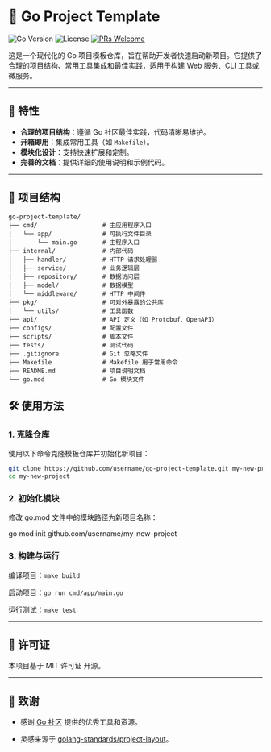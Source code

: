 # 🚀 Go Project Template

![Go Version](https://img.shields.io/badge/Go-1.21+-blue.svg)
![License](https://img.shields.io/badge/License-MIT-green.svg)
[![PRs Welcome](https://img.shields.io/badge/PRs-welcome-brightgreen.svg)](CONTRIBUTING.md)

这是一个现代化的 Go 项目模板仓库，旨在帮助开发者快速启动新项目。它提供了合理的项目结构、常用工具集成和最佳实践，适用于构建 Web 服务、CLI 工具或微服务。

---

## 🌟 特性

- **合理的项目结构**：遵循 Go 社区最佳实践，代码清晰易维护。
- **开箱即用**：集成常用工具（如 `Makefile`）。
- **模块化设计**：支持快速扩展和定制。
- **完善的文档**：提供详细的使用说明和示例代码。

---

## 📂 项目结构

```plaintext
go-project-template/
├── cmd/                  # 主应用程序入口
│   └── app/              # 可执行文件目录
│       └── main.go       # 主程序入口
├── internal/             # 内部代码
│   ├── handler/          # HTTP 请求处理器
│   ├── service/          # 业务逻辑层
│   ├── repository/       # 数据访问层
│   ├── model/            # 数据模型
│   └── middleware/       # HTTP 中间件
├── pkg/                  # 可对外暴露的公共库
│   └── utils/            # 工具函数
├── api/                  # API 定义（如 Protobuf、OpenAPI）
├── configs/              # 配置文件
├── scripts/              # 脚本文件
├── tests/                # 测试代码
├── .gitignore            # Git 忽略文件
├── Makefile              # Makefile 用于常用命令
├── README.md             # 项目说明文档
└── go.mod                # Go 模块文件
```

## 🛠️ 使用方法

### 1. 克隆仓库

使用以下命令克隆模板仓库并初始化新项目：

```bash
git clone https://github.com/username/go-project-template.git my-new-project
cd my-new-project
```
### 2. 初始化模块

修改 go.mod 文件中的模块路径为新项目名称：

go mod init github.com/username/my-new-project

### 3. 构建与运行

编译项目：`make build`

启动项目：`go run cmd/app/main.go`

运行测试：`make test`

---

## 📄 许可证
本项目基于 MIT 许可证 开源。

---

## 🙏 致谢

- 感谢 [Go 社区](https://go.dev/) 提供的优秀工具和资源。

- 灵感来源于 [golang-standards/project-layout](https://github.com/golang-standards/project-layout)。
